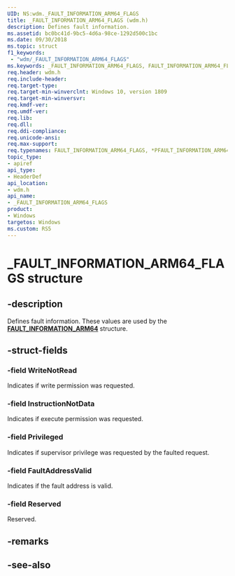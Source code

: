 ```yaml
---
UID: NS:wdm._FAULT_INFORMATION_ARM64_FLAGS
title: _FAULT_INFORMATION_ARM64_FLAGS (wdm.h)
description: Defines fault information.
ms.assetid: bc0bc41d-9bc5-4d6a-98ce-1292d500c1bc
ms.date: 09/30/2018
ms.topic: struct
f1_keywords:
 - "wdm/_FAULT_INFORMATION_ARM64_FLAGS"
ms.keywords: _FAULT_INFORMATION_ARM64_FLAGS, FAULT_INFORMATION_ARM64_FLAGS, *PFAULT_INFORMATION_ARM64_FLAGS, 
req.header: wdm.h
req.include-header:
req.target-type:
req.target-min-winverclnt: Windows 10, version 1809
req.target-min-winversvr:
req.kmdf-ver:
req.umdf-ver:
req.lib:
req.dll:
req.ddi-compliance:
req.unicode-ansi:
req.max-support:
req.typenames: FAULT_INFORMATION_ARM64_FLAGS, *PFAULT_INFORMATION_ARM64_FLAGS
topic_type: 
- apiref
api_type: 
- HeaderDef
api_location: 
- wdm.h
api_name: 
- _FAULT_INFORMATION_ARM64_FLAGS
product:
- Windows
targetos: Windows
ms.custom: RS5
---
```


# _FAULT_INFORMATION_ARM64_FLAGS structure

## -description
Defines fault information. These values are used by the [**FAULT_INFORMATION_ARM64**](ns-wdm-_fault_information_arm64.md) structure.

## -struct-fields

### -field WriteNotRead
Indicates if write permission was requested.
 
### -field InstructionNotData
Indicates if execute permission was requested.
 
### -field Privileged
Indicates if supervisor privilege was requested by the faulted request.
 
### -field FaultAddressValid
Indicates if the fault address is valid.
 
### -field Reserved
Reserved. 

## -remarks

## -see-also
